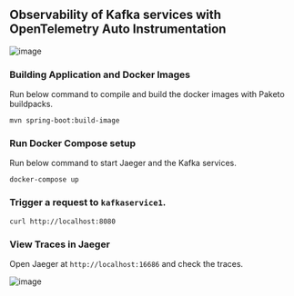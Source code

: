 ## Observability of Kafka services with OpenTelemetry Auto Instrumentation

![image](https://user-images.githubusercontent.com/4991449/140835427-c652c835-c90c-4864-9014-fcf5a45727b7.png)

### Building Application and Docker Images

Run below command to compile and build the docker images with Paketo buildpacks.

```shell
mvn spring-boot:build-image
```

### Run Docker Compose setup

Run below command to start Jaeger and the Kafka services.

```shell
docker-compose up
```

### Trigger a request to `kafkaservice1`.

```shell
curl http://localhost:8080
```

### View Traces in Jaeger

Open Jaeger at `http://localhost:16686` and check the traces.

![image](https://github.com/xsreality/spring-boot-tracing-demo/assets/4991449/ae44bf63-1fff-4284-990f-865891e5c5d2)
